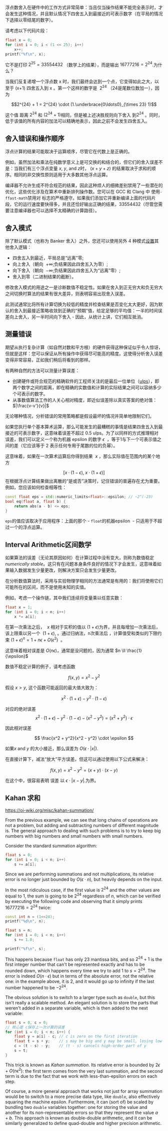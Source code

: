 
浮点数舍入在硬件中的工作方式非常简单：当且仅当操作结果不能完全表示时，才会发生这种情况，并且默认情况下四舍五入到最接近的可表示数字（在平局的情况下选择以零结尾的数字）。

请考虑以下代码片段：

```c++
float x = 0;
for (int i = 0; i < (1 << 25); i++)
    x++;
printf("%f\n", x);
```

它不是打印 $2^{25} = 33554432$ （数学上的结果），而是输出 $16777216 = 2^{24}$.为什么？

当我们反复递增一个浮点数 x 时，我们最终会达到一个点，它变得如此之大，以至于 (x+1) 四舍五入到 x 。第一个这样的数字是  $2^{24}$ （24是尾数位数加一），因为

$$2^{24} + 1 = 2^{24} \cdot (1.\underbrace{0\ldots0}_{\times 23} 1)$$

这个值 距离 $2^{24}$ 和 $(2^{24} + 1)$相同，但是被上述决胜规则向下舍入 到$2^{24}$ 。同时，低于该值的所有内容的加法可以精确地表示，因此之前不会发生四舍五入。

## 舍入错误和操作顺序

浮点计算的结果可能取决于运算顺序，尽管它在代数上是正确的。

例如，虽然加法和乘法在纯数学意义上是可交换的和结合的，但它们的舍入误差不是：当我们有三个浮点变量 $x$, $y$, and $z$时， $(x+y+z)$ 的结果取决于求和的顺序。相同的非交换性原则适用于大多数其他浮点运算。

编译器不允许生成不符合规范的结果，因此这种烦人的细微差别禁用了一些潜在的优化，这些优化涉及在算术中重新排列操作数。您可以在 GCC 和 Clang 中 使用`-ffast-math`禁用对 标志的严格遵守。如果我们添加它并重新编译上面的代码片段，它的运行速度要快得多，并且还恰好输出正确的结果，33554432（尽管您需要注意编译器也可以选择不太精确的计算路径）。

## 舍入模式

除了默认模式（也称为 Banker 舍入）之外，您还可以使用另外 4 种模式[设置](https://cplusplus.com/reference/cfenv/fesetround/)其他舍入逻辑：

- 四舍五入到最近，平局总是“远离”零;
- 向上舍入（朝向  $+∞$;负结果因此四舍五入为零）;
- 向下舍入（朝向  $-∞$;负结果因此四舍五入为“远离”零）;
- 舍入到零（二进制结果的截断）。


修改舍入模式的用途之一是诊断数值不稳定性。如果在舍入到正无穷大和负无穷大之间切换时算法的结果有很大差异，则表明容易出现舍入误差。

此测试通常比将所有计算切换为较低的精度并检查结果是否变化太大更好，因为默认的舍入到最接近策略收敛到正确的“预期”值，给定足够的平均值：一半的时间误差向上舍入，另一半时间向下舍入 - 因此，从统计上讲，它们相互抵消。

## 测量错误

期望从执行复杂计算（如自然对数和平方根）的硬件获得这种保证似乎令人惊讶，但就是这样：您可以保证从所有操作中获得尽可能高的精度。这使得分析舍入误差变得非常容易，正如我们稍后将看到的那样。

有两种自然的方法可以测量计算误差：

* 创建硬件或符合规范的精确软件的工程师关注的是最后一位单位（[ulps](https://en.wikipedia.org/wiki/Unit_in_the_last_place)），即两个数字之间的距离，即在精确的实数值和计算的实际结果之间可以容纳多少个可表示的数字。
* 从事数值算法工作的人关心相对精度，即近似误差除以真实答案的绝对值：$|\frac{v-v'}{v}|$

无论哪种情况，分析错误的常用策略都是假设最坏的情况并简单地限制它们。

如果您执行单个基本算术运算，那么可能发生的最糟糕的事情是结果四舍五入到最接近的可表示数字，这意味着误差不超过 0.5 ulps。为了以同样的方式推理相对误差，我们可以定义一个称为机器 epsilon 的数字 $\epsilon$  ，等于1与下一个可表示值之间的差（它应该等于 2 表示任何专用于尾数的位的负幂）。

这意味着，如果在一次算术运算后你得到结果  $x$ ，那么实际值在范围内的某个地方

$$
[x \cdot (1-\epsilon),\; x \cdot (1 + \epsilon)]
$$
在根据浮点计算结果做出离散的“是或否”决策时，记住错误的普遍存在尤为重要。例如，您应该如何检查相等性：

```c++
const float eps = std::numeric_limits<float>::epsilon; // ~2^(-23)
bool eq(float a, float b) {
    return abs(a - b) <= eps;
}
```

`eps`的值应该取决于应用程序：上面的那个 - `float`的机器epsilon  - 只适用于不超过一个的浮点运算。
## Interval Arithmetic区间数学

如果算法的误差（无论其原因如何）在计算过程中没有变大，则称为数值稳定 *numerically stable*。这只有在问题本身条件良好的情况下才会发生，这意味着如果输入数据发生少量更改，则解决方案只会发生少量更改。

在分析数值算法时，采用与实验物理学相同的方法通常是有用的：我们将使用它们可能所在的区间，而不是使用未知的实值。

例如，考虑一个操作链，其中我们连续将变量乘以任意实数：

```cpp
float x = 1;
for (int i = 0; i < n; i++)
    x *= a[i];
```

在第一次乘法之后，  $x$ 相对于实积的值以  $(1 + \epsilon)$为界，并且每增加一次乘法后，该上限乘以另一个  $(1 + \epsilon)$, 。通过归纳法，n次乘法后 ，计算值受和类似的下限约束 $(1 + \epsilon)^n = 1 + n \epsilon + O(\epsilon^2)$  。

这意味着相对误差是 $O(n \epsilon)$，通常是没问题的，因为通常 $n \ll \frac{1}{\epsilon}$

数值不稳定计算的例子，请考虑函数

$$
f(x, y) = x^2 - y^2
$$

假设 $x > y$, 这个函数可能返回的最大值大致为：

$$
x^2 \cdot (1 + \epsilon) - y^2 \cdot (1 - \epsilon)
$$

对应的绝对误差
$$
x^2 \cdot (1 + \epsilon) - y^2 \cdot (1 - \epsilon) - (x^2 - y^2) = (x^2 + y^2) \cdot \epsilon
$$

因此相对误差

$$
\frac{x^2 + y^2}{x^2 - y^2} \cdot \epsilon
$$

如果$x$ and $y$ 的大小接近，那么误差为 $O(\epsilon \cdot |x|)$.

在直接计算下，减法“放大”平方误差。但这可以通过使用以下公式来解决：

$$
f(x, y) = x^2 - y^2 = (x + y) \cdot (x - y)
$$

在这个中，很容易表明 误差 以 $\epsilon \cdot |x - y|$.为界。

## Kahan 求和

https://oi-wiki.org/misc/kahan-summation/

From the previous example, we can see that long chains of operations are not a problem, but adding and subtracting numbers of different magnitude is. The general approach to dealing with such problems is to try to keep big numbers with big numbers and small numbers with small numbers.

Consider the standard summation algorithm:

```c++
float s = 0;
for (int i = 0; i < n; i++)
    s += a[i];
```

Since we are performing summations and not multiplications, its relative error is no longer just bounded by $O(\epsilon \cdot n)$, but heavily depends on the input.

In the most ridiculous case, if the first value is $2^{24}$ and the other values are equal to $1$, the sum is going to be $2^{24}$ regardless of $n$, which can be verified by executing the following code and observing that it simply prints $16777216 = 2^{24}$ twice:

```cpp
const int n = (1<<24);
printf("%d\n", n);

float s = n;
for (int i = 0; i < n; i++)
    s += 1.0;

printf("%f\n", s);
```

This happens because `float` has only 23 mantissa bits, and so $2^{24} + 1$ is the first integer number that can't be represented exactly and has to be rounded down, which happens every time we try to add $1$ to $s = 2^{24}$. The error is indeed $O(n \cdot \epsilon)$ but in terms of the absolute error, not the relative one: in the example above, it is $2$, and it would go up to infinity if the last number happened to be $-2^{24}$.

The obvious solution is to switch to a larger type such as `double`, but this isn't really a scalable method. An elegant solution is to store the parts that weren't added in a separate variable, which is then added to the next variable:

```c++
float s = 0, c = 0;
// 核心是 c保存上一次计算的误差
for (int i = 0; i < n; i++) {
    float y = a[i] - c; // c is zero on the first iteration
    float t = s + y;    // s may be big and y may be small, losing low-order bits of y
    c = (t - s) - y;    // (t - s) cancels high-order part of y 
    s = t;
}
```

This trick is known as *Kahan summation*. Its relative error is bounded by $2 \epsilon + O(n \epsilon^2)$: the first term comes from the very last summation, and the second term is due to the fact that we work with less-than-epsilon errors on each step.

Of course, a more general approach that works not just for array summation would be to switch to a more precise data type, like `double`, also effectively squaring the machine epsilon. Furthermore, it can (sort of) be scaled by bundling two `double` variables together: one for storing the value and another for its non-representable errors so that they represent the value $a+b$. This approach is known as double-double arithmetic, and it can be similarly generalized to define quad-double and higher precision arithmetic.


